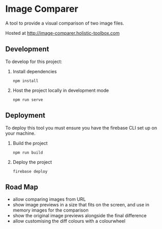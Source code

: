 # Image Comparer

A tool to provide a visual comparison of two image files.

Hosted at http://image-comparer.holistic-toolbox.com

## Development
To develop for this project:
1. Install dependencies
	```
	npm install
	```
2. Host the project locally in development mode
	```
	npm run serve
	```

## Deployment
To deploy this tool you must ensure you have the firebase CLI set up on your machine.
1. Build the project
	```
	npm run build
	```
2. Deploy the project
	```
	firebase deploy
	```

## Road Map
- allow comparing images from URL
- show image previews in a size that fits on the screen, and use in memory images for the comparison
- show the original image previews alongside the final difference
- allow customising the diff colours with a colourwheel